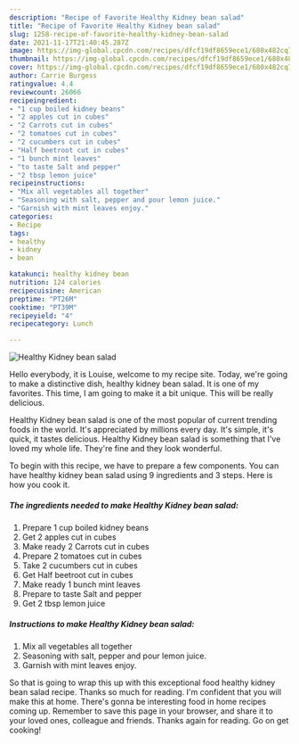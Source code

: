 ```yaml
---
description: "Recipe of Favorite Healthy Kidney bean salad"
title: "Recipe of Favorite Healthy Kidney bean salad"
slug: 1258-recipe-of-favorite-healthy-kidney-bean-salad
date: 2021-11-17T21:40:45.287Z
image: https://img-global.cpcdn.com/recipes/dfcf19df8659ece1/680x482cq70/healthy-kidney-bean-salad-recipe-main-photo.jpg
thumbnail: https://img-global.cpcdn.com/recipes/dfcf19df8659ece1/680x482cq70/healthy-kidney-bean-salad-recipe-main-photo.jpg
cover: https://img-global.cpcdn.com/recipes/dfcf19df8659ece1/680x482cq70/healthy-kidney-bean-salad-recipe-main-photo.jpg
author: Carrie Burgess
ratingvalue: 4.4
reviewcount: 26066
recipeingredient:
- "1 cup boiled kidney beans"
- "2 apples cut in cubes"
- "2 Carrots cut in cubes"
- "2 tomatoes cut in cubes"
- "2 cucumbers cut in cubes"
- "Half beetroot cut in cubes"
- "1 bunch mint leaves"
- "to taste Salt and pepper"
- "2 tbsp lemon juice"
recipeinstructions:
- "Mix all vegetables all together"
- "Seasoning with salt, pepper and pour lemon juice."
- "Garnish with mint leaves enjoy."
categories:
- Recipe
tags:
- healthy
- kidney
- bean

katakunci: healthy kidney bean 
nutrition: 124 calories
recipecuisine: American
preptime: "PT26M"
cooktime: "PT39M"
recipeyield: "4"
recipecategory: Lunch

---
```



![Healthy Kidney bean salad](https://img-global.cpcdn.com/recipes/dfcf19df8659ece1/680x482cq70/healthy-kidney-bean-salad-recipe-main-photo.jpg)

Hello everybody, it is Louise, welcome to my recipe site. Today, we're going to make a distinctive dish, healthy kidney bean salad. It is one of my favorites. This time, I am going to make it a bit unique. This will be really delicious.

Healthy Kidney bean salad is one of the most popular of current trending foods in the world. It's appreciated by millions every day. It's simple, it's quick, it tastes delicious. Healthy Kidney bean salad is something that I've loved my whole life. They're fine and they look wonderful.




To begin with this recipe, we have to prepare a few components. You can have healthy kidney bean salad using 9 ingredients and 3 steps. Here is how you cook it.

<!--inarticleads1-->

##### The ingredients needed to make Healthy Kidney bean salad:

1. Prepare 1 cup boiled kidney beans
1. Get 2 apples cut in cubes
1. Make ready 2 Carrots cut in cubes
1. Prepare 2 tomatoes cut in cubes
1. Take 2 cucumbers cut in cubes
1. Get Half beetroot cut in cubes
1. Make ready 1 bunch mint leaves
1. Prepare to taste Salt and pepper
1. Get 2 tbsp lemon juice




<!--inarticleads2-->

##### Instructions to make Healthy Kidney bean salad:

1. Mix all vegetables all together
1. Seasoning with salt, pepper and pour lemon juice.
1. Garnish with mint leaves enjoy.




So that is going to wrap this up with this exceptional food healthy kidney bean salad recipe. Thanks so much for reading. I'm confident that you will make this at home. There's gonna be interesting food in home recipes coming up. Remember to save this page in your browser, and share it to your loved ones, colleague and friends. Thanks again for reading. Go on get cooking!
